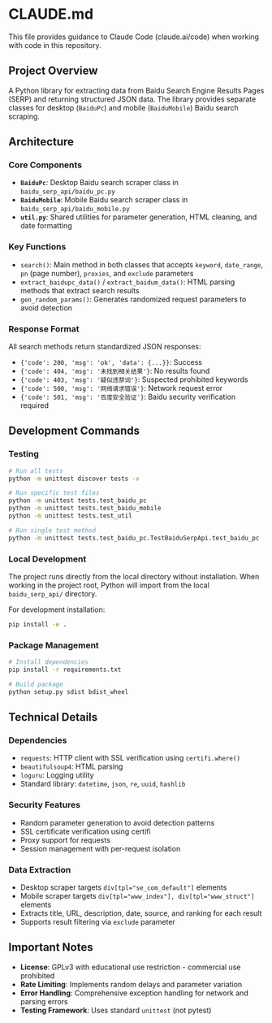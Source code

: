 # CLAUDE.md

This file provides guidance to Claude Code (claude.ai/code) when working with code in this repository.

## Project Overview

A Python library for extracting data from Baidu Search Engine Results Pages (SERP) and returning structured JSON data. The library provides separate classes for desktop (`BaiduPc`) and mobile (`BaiduMobile`) Baidu search scraping.

## Architecture

### Core Components
- **`BaiduPc`**: Desktop Baidu search scraper class in `baidu_serp_api/baidu_pc.py`
- **`BaiduMobile`**: Mobile Baidu search scraper class in `baidu_serp_api/baidu_mobile.py`
- **`util.py`**: Shared utilities for parameter generation, HTML cleaning, and date formatting

### Key Functions
- `search()`: Main method in both classes that accepts `keyword`, `date_range`, `pn` (page number), `proxies`, and `exclude` parameters
- `extract_baidupc_data()` / `extract_baidum_data()`: HTML parsing methods that extract search results
- `gen_random_params()`: Generates randomized request parameters to avoid detection

### Response Format
All search methods return standardized JSON responses:
- `{'code': 200, 'msg': 'ok', 'data': {...}}`: Success
- `{'code': 404, 'msg': '未找到相关结果'}`: No results found
- `{'code': 403, 'msg': '疑似违禁词'}`: Suspected prohibited keywords
- `{'code': 500, 'msg': '网络请求错误'}`: Network request error
- `{'code': 501, 'msg': '百度安全验证'}`: Baidu security verification required

## Development Commands

### Testing
```bash
# Run all tests
python -m unittest discover tests -v

# Run specific test files
python -m unittest tests.test_baidu_pc
python -m unittest tests.test_baidu_mobile
python -m unittest tests.test_util

# Run single test method
python -m unittest tests.test_baidu_pc.TestBaiduSerpApi.test_baidu_pc
```

### Local Development
The project runs directly from the local directory without installation. When working in the project root, Python will import from the local `baidu_serp_api/` directory.

For development installation:
```bash
pip install -e .
```

### Package Management
```bash
# Install dependencies
pip install -r requirements.txt

# Build package
python setup.py sdist bdist_wheel
```

## Technical Details

### Dependencies
- `requests`: HTTP client with SSL verification using `certifi.where()`
- `beautifulsoup4`: HTML parsing
- `loguru`: Logging utility
- Standard library: `datetime`, `json`, `re`, `uuid`, `hashlib`

### Security Features
- Random parameter generation to avoid detection patterns
- SSL certificate verification using certifi
- Proxy support for requests
- Session management with per-request isolation

### Data Extraction
- Desktop scraper targets `div[tpl="se_com_default"]` elements
- Mobile scraper targets `div[tpl="www_index"], div[tpl="www_struct"]` elements  
- Extracts title, URL, description, date, source, and ranking for each result
- Supports result filtering via `exclude` parameter

## Important Notes

- **License**: GPLv3 with educational use restriction - commercial use prohibited
- **Rate Limiting**: Implements random delays and parameter variation
- **Error Handling**: Comprehensive exception handling for network and parsing errors
- **Testing Framework**: Uses standard `unittest` (not pytest)